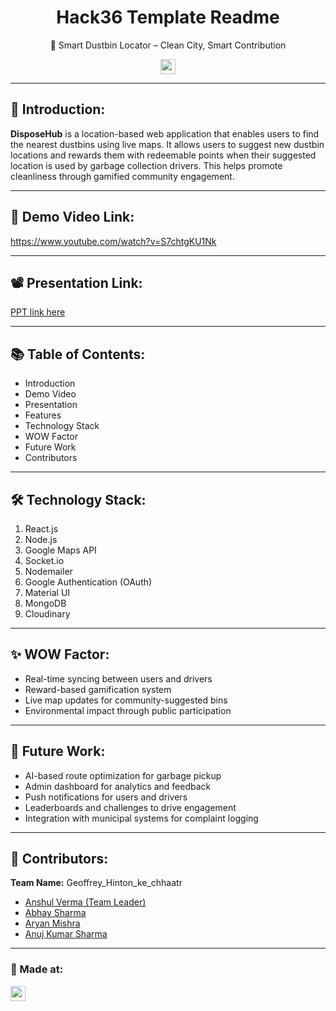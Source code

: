 <h1 align="center">Hack36 Template Readme</h1>
<p align="center">
  🚮 Smart Dustbin Locator – Clean City, Smart Contribution
</p>

<p align="center">
  <a href="https://hack36.com"> <img src="https://i.postimg.cc/FFwvfkGk/built-at-hack36.png" height=24px> </a>
</p>

---

## 🧾 Introduction:
**DisposeHub** is a location-based web application that enables users to find the nearest dustbins using live maps. It allows users to suggest new dustbin locations and rewards them with redeemable points when their suggested location is used by garbage collection drivers. This helps promote cleanliness through gamified community engagement.

---

## 🎥 Demo Video Link:
<a href="https://www.youtube.com/watch?v=S7chtgKU1Nk">https://www.youtube.com/watch?v=S7chtgKU1Nk</a>

---

## 📽️ Presentation Link:
<a href="https://docs.google.com/presentation/d/1G1JyV423-Sa4jH7xn1n_89HQsTEFkwLFAluf_A8qmag/edit?usp=sharing">PPT link here</a>

---

## 📚 Table of Contents:
- Introduction  
- Demo Video  
- Presentation  
- Features  
- Technology Stack  
- WOW Factor  
- Future Work  
- Contributors  

---

## 🛠 Technology Stack:
1. React.js  
2. Node.js  
3. Google Maps API  
4. Socket.io  
5. Nodemailer  
6. Google Authentication (OAuth)  
7. Material UI  
8. MongoDB  
9. Cloudinary  

---

## ✨ WOW Factor:
- Real-time syncing between users and drivers  
- Reward-based gamification system  
- Live map updates for community-suggested bins  
- Environmental impact through public participation  

---

## 🔮 Future Work:
- AI-based route optimization for garbage pickup  
- Admin dashboard for analytics and feedback  
- Push notifications for users and drivers  
- Leaderboards and challenges to drive engagement  
- Integration with municipal systems for complaint logging  

---

## 👥 Contributors:

**Team Name:** Geoffrey_Hinton_ke_chhaatr

* [Anshul Verma (Team Leader)](https://github.com/)
* [Abhay Sharma](https://github.com/)
* [Aryan Mishra](https://github.com/)
* [Anuj Kumar Sharma](https://github.com/)

---

### 🏫 Made at:
<a href="https://hack36.com"> <img src="https://i.postimg.cc/FFwvfkGk/built-at-hack36.png" height=24px> </a>

